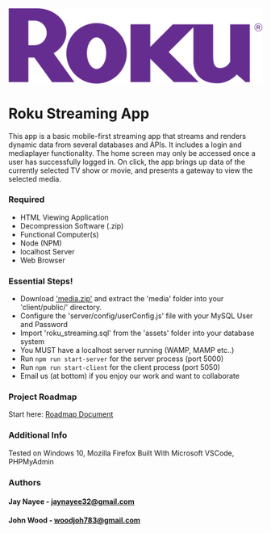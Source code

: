 ![rokuLogoWide](assets/readmeLogo.png "Roku Logo")
# Roku Streaming App

This app is a basic mobile-first streaming app that streams and renders dynamic data from several databases and APIs. It includes a login and mediaplayer functionality. The home screen may only be accessed once a user has successfully logged in. On click, the app brings up data of the currently selected TV show or movie, and presents a gateway to view the selected media.

### Required

- HTML Viewing Application
- Decompression Software (.zip)
- Functional Computer(s)
- Node (NPM)
- localhost Server
- Web Browser

### Essential Steps!

- Download ['media.zip'](https://drive.google.com/file/d/1LqCh3gOo7WKqe6SD43heT9QHPGewU2Ej/view?usp=sharing) and extract the 'media' folder into your 'client/public/' directory.
- Configure the 'server/config/userConfig.js' file with your MySQL User and Password
- Import 'roku_streaming.sql' from the 'assets' folder into your database system
- You MUST have a localhost server running (WAMP, MAMP etc..)
- Run `npm run start-server` for the server process (port 5000)
- Run `npm run start-client` for the client process (port 5050)
- Email us (at bottom) if you enjoy our work and want to collaborate

### Project Roadmap

Start here: [Roadmap Document](https://docs.google.com/document/d/1XvLoM3WDKcM0z8NsTtYCMZSgUkxdRZ1US3o8SnxdTzQ/edit?usp=sharing)

### Additional Info

Tested on Windows 10, Mozilla Firefox
Built With Microsoft VSCode, PHPMyAdmin

### Authors

#### Jay Nayee - jaynayee32@gmail.com

#### John Wood - woodjoh783@gmail.com

